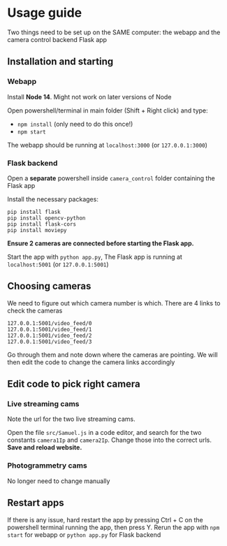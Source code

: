 # Usage guide

Two things need to be set up on the SAME computer: the webapp and the camera control backend Flask app

## Installation and starting

### Webapp

Install **Node 14**. Might not work on later versions of Node

Open powershell/terminal in main folder (Shift + Right click) and type:

- `npm install` (only need to do this once!)
- `npm start`

The webapp should be running at `localhost:3000` (or `127.0.0.1:3000`)

### Flask backend

Open a **separate** powershell inside `camera_control` folder containing the Flask app

Install the necessary packages:

````
pip install flask
pip install opencv-python
pip install flask-cors
pip install moviepy
````

**Ensure 2 cameras are connected before starting the Flask app.**

Start the app with `python app.py`, The Flask app is running at `localhost:5001` (or `127.0.0.1:5001`)

## Choosing cameras

We need to figure out which camera number is which. There are 4 links to check the cameras

````
127.0.0.1:5001/video_feed/0
127.0.0.1:5001/video_feed/1
127.0.0.1:5001/video_feed/2
127.0.0.1:5001/video_feed/3
````

Go through them and note down where the cameras are pointing. We will then edit the code to change the camera links accordingly

## Edit code to pick right camera

### Live streaming cams

Note the url for the two live streaming cams. 

Open the file `src/Samuel.js` in a code editor, and search for the two constants `camera1Ip` and `camera2Ip`. Change those into the correct urls. **Save and reload website.**

### Photogrammetry cams

No longer need to change manually

## Restart apps

If there is any issue, hard restart the app by pressing Ctrl + C on the powershell terminal running the app, then press Y. Rerun the app with `npm start` for webapp or `python app.py` for Flask backend
